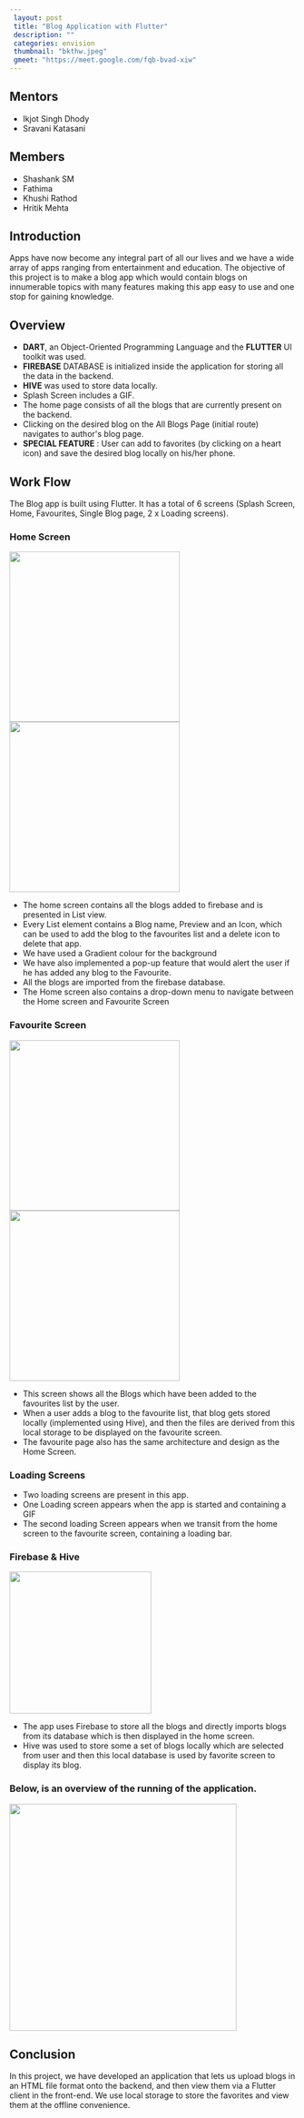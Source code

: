 ```yaml
---
 layout: post
 title: "Blog Application with Flutter"
 description: ""
 categories: envision
 thumbnail: "bkthw.jpeg"
 gmeet: "https://meet.google.com/fqb-bvad-xiw"
---
```


## Mentors
 - Ikjot Singh Dhody   
 - Sravani Katasani
## Members
 - Shashank SM
 - Fathima 
 - Khushi Rathod
 - Hritik Mehta

## Introduction

Apps have now become any integral part of all our lives and we have a wide array of apps ranging from entertainment and education. The objective of this project is to make a blog app which would contain blogs on innumerable topics with many features making this app easy to use and one stop for gaining knowledge.

## Overview

- **DART**, an Object-Oriented Programming Language and the **FLUTTER** UI toolkit was used.
- **FIREBASE** DATABASE is initialized inside the application for storing all the data in the backend.
- **HIVE** was used to store data locally.
- Splash Screen includes a GIF.
- The home page consists of all the blogs that are currently present on the backend.
- Clicking on the desired blog on the All Blogs Page (initial route) navigates to author&#39;s blog page.
- **SPECIAL FEATURE** : User can add to favorites (by clicking on a heart icon) and save the desired blog locally on his/her phone.

## Work Flow

The Blog app is built using Flutter. It has a total of 6 screens (Splash Screen, Home, Favourites, Single Blog page, 2 x Loading screens).

### Home Screen
<img src = "https://raw.githubusercontent.com/ikjot-2605/blog-app/master/screenshots/all_blogs_page.jpeg?token=ANF347M322Y4NHZAATLUWL3AXPNJO" height = "300">
<img src = "https://raw.githubusercontent.com/ikjot-2605/blog-app/master/screenshots/add_to_favorites.jpeg?token=ANF347OGS4LZ6UOVEB4XSTTAXPOBO" height = "300">

- The home screen contains all the blogs added to firebase and is presented in List view.
- Every List element contains a Blog name, Preview and an Icon, which can be used to add the blog to the favourites list and a delete icon to delete that app.
- We have used a Gradient colour for the background
- We have also implemented a pop-up feature that would alert the user if he has added any blog to the Favourite.
- All the blogs are imported from the firebase database.
- The Home screen also contains a drop-down menu to navigate between the Home screen and Favourite Screen

### Favourite Screen
<img src = "https://raw.githubusercontent.com/ikjot-2605/blog-app/master/screenshots/favorites_page.jpeg?token=ANF347PQDJ3WHNIK3BWRJN3AXPOD6" height = "300">
<img src = "https://raw.githubusercontent.com/ikjot-2605/blog-app/master/screenshots/remove_from_favorites_page.jpeg?token=ANF347P5QJWDOMPE7S7E6KLAXPOEW" height = "300">

- This screen shows all the Blogs which have been added to the favourites list by the user.
- When a user adds a blog to the favourite list, that blog gets stored locally (implemented using Hive), and then the files are derived from this local storage to be displayed on the favourite screen.
- The favourite page also has the same architecture and design as the Home Screen.

### Loading Screens

- Two loading screens are present in this app.
- One Loading screen appears when the app is started and containing a GIF
- The second loading Screen appears when we transit from the home screen to the favourite screen, containing a loading bar.

### Firebase &amp; Hive
<img src = "https://raw.githubusercontent.com/ikjot-2605/blog-app/master/screenshots/firebase.png?token=ANF347MSPICQFWU3D3CQPC3AXPONI" height = "250">

- The app uses Firebase to store all the blogs and directly imports blogs from its database which is then displayed in the home screen.
- Hive was used to store some a set of blogs locally which are selected from user and then this local database is used by favorite screen to display its blog.

### Below, is an overview of the running of the application.

<img src = "https://raw.githubusercontent.com/ikjot-2605/blog-app/master/screenshots/runthrough_final.gif?token=ANF347KGQH2VJIHHHEUTNETAXPPJQ" height = "400">

## Conclusion

In this project, we have developed an application that lets us upload blogs in an HTML file format onto the backend, and then view them via a Flutter client in the front-end. We use local storage to store the favorites and view them at the offline convenience.
